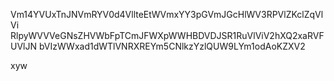 Vm14YVUxTnJNVmRYV0d4VllteEtWVmxYY3pGVmJGcHlWV3RPVlZKclZqVlVi
RlpyWVVVeGNsZHVWbFpTCmJFWXpWWHBDVDJSR1RuVlViV2hXQ2xaRVFUVlJN
bVIzWWxad1dWTlVNRXREYm5CNlkzYzlQUW9LYm1odAoKZXV2

xyw